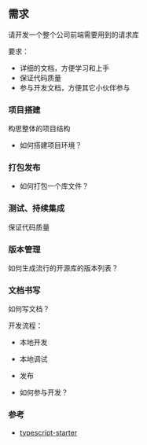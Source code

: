 ## 需求
请开发一个整个公司前端需要用到的请求库

要求：
* 详细的文档，方便学习和上手
* 保证代码质量
* 参与开发文档，方便其它小伙伴参与

### 项目搭建
构思整体的项目结构

* 如何搭建项目环境？

### 打包发布
- 如何打包一个库文件？

### 测试、持续集成
保证代码质量

### 版本管理
如何生成流行的开源库的版本列表？


### 文档书写
如何写文档？

开发流程：

* 本地开发
* 本地调试
* 发布

* 如何参与开发？

### 参考
* [typescript-starter](https://github.com/bitjson/typescript-starter)